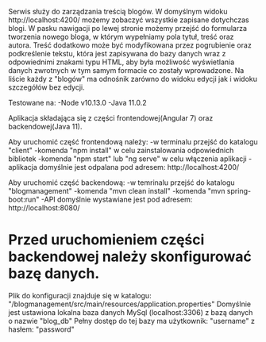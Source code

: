 Serwis służy do zarządzania treścią blogów.
W domyślnym widoku http://localhost:4200/ możemy zobaczyć wszystkie zapisane dotychczas blogi.
W pasku nawigacji po lewej stronie możemy przejść do formularza tworzenia nowego bloga, w którym wypełniamy pola tytuł, treść oraz autora. Treść dodatkowo może być modyfikowana przez pogrubienie oraz podkreślenie tekstu, która jest zapisywana do bazy danych wraz z odpowiednimi znakami typu HTML, aby była możliwość wyświetlania danych zwrotnych w tym samym formacie co zostały wprowadzone.
Na liście każdy z "blogów" ma odnośnik zarówno do widoku edycji jak i widoku szczegółów bez edycji.

Testowane na: 
-Node v10.13.0
-Java 11.0.2

Aplikacja składająca się z części frontendowej(Angular 7) oraz backendowej(Java 11).

Aby uruchomić część frontendową należy:
-w terminalu przejść do katalogu "client"
-komenda "npm install" w celu zainstalowania odpowiednich bibliotek
-komenda "npm start" lub "ng serve" w celu włączenia aplikacji
-aplikacja domyślnie jest odpalana pod adresem: http://localhost:4200/

Aby uruchomić część backendową:
-w temrinalu przejść do katalogu "blogmanagement"
-komenda "mvn clean install"
-komenda "mvn spring-boot:run"
-API domyślnie wystawiane jest pod adresem: http://localhost:8080/

# Przed uruchomieniem części backendowej należy skonfigurować bazę danych.
Plik do konfiguracji znajduje się w katalogu: "/blogmanagement/src/main/resources/application.properties"
Domyślnie jest ustawiona lokalna baza danych MySql (localhost:3306) z bazą danych o nazwie "blog_db"
Pełny dostęp do tej bazy ma użytkownik: "username" z hasłem: "password"
